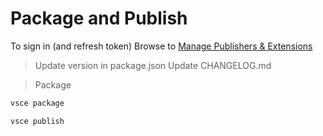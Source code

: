 # Package and Publish

To sign in (and refresh token) Browse to [Manage Publishers & Extensions](https://marketplace.visualstudio.com/manage)

> Update version in package.json
> Update CHANGELOG.md

> Package 
```bash
vsce package
```

```bash
vsce publish
```